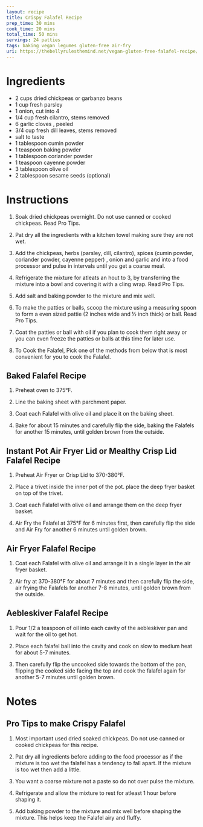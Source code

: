 ```yaml
---
layout: recipe
title: Crispy Falafel Recipe
prep_time: 30 mins
cook_time: 20 mins
total_time: 50 mins
servings: 24 patties
tags: baking vegan legumes gluten-free air-fry
uri: https://thebellyrulesthemind.net/vegan-gluten-free-falafel-recipe/
---
```

# Ingredients

* 2 cups dried chickpeas or garbanzo beans
* 1 cup fresh parsley
* 1 onion, cut into 4
* 1/4 cup fresh cilantro, stems removed
* 6 garlic cloves , peeled
* 3/4 cup fresh dill leaves, stems removed
* salt to taste
* 1 tablespoon cumin powder
* 1 teaspoon baking powder
* 1 tablespoon coriander powder
* 1 teaspoon cayenne powder
* 3 tablespoon olive oil
* 2 tablespoon sesame seeds (optional)

# Instructions

1. Soak dried chickpeas overnight. Do not use canned or cooked chickpeas. Read Pro Tips.

2. Pat dry all the ingredients with a kitchen towel making sure they are not wet.

3. Add the chickpeas, herbs (parsley, dill, cilantro), spices (cumin powder, coriander powder, cayenne pepper) , onion and garlic and into a food processor and pulse in intervals until you get a coarse meal.

4. Refrigerate the mixture for atleats an hout to 3, by transferring the mixture into a bowl and covering it with a cling wrap. Read Pro Tips.

5. Add salt and baking powder to the mixture and mix well.

6. To make the patties or balls, scoop the mixture using a measuring spoon to form a even sized pattie (2 inches wide and ½ inch thick) or ball. Read Pro Tips.

7. Coat the patties or ball with oil if you plan to cook them right away or you can even freeze the patties or balls at this time for later use.

8. To Cook the Falafel, Pick one of the methods from below that is most convenient for you to cook the Falafel.

## Baked Falafel Recipe

1. Preheat oven to 375&deg;F.

2. Line the baking sheet with parchment paper.

3. Coat each Falafel with olive oil and place it on the baking sheet.

4. Bake for about 15 minutes and carefully flip the side, baking the Falafels for another 15 minutes, until golden brown from the outside.

## Instant Pot Air Fryer Lid or Mealthy Crisp Lid Falafel Recipe

1. Preheat Air Fryer or Crisp Lid to 370-380&deg;F.

2. Place a trivet inside the inner pot of the pot. place the deep fryer basket on top of the trivet.

3. Coat each Falafel with olive oil and arrange them on the deep fryer basket.

4. Air Fry the Falafel at 375&deg;F for 6 minutes first, then carefully flip the side and Air Fry for another 6 minutes until golden brown.

## Air Fryer Falafel Recipe

1. Coat each Falafel with olive oil and arrange it in a single layer in the air fryer basket.

2. Air fry at 370-380&deg;F for about 7 minutes and then carefully flip the side, air frying the Falafels for another 7-8 minutes, until golden brown from the outside.

## Aebleskiver Falafel Recipe

1. Pour 1/2 a teaspoon of oil into each cavity of the aebleskiver pan and wait for the oil to get hot.

2. Place each falafel ball into the cavity and cook on slow to medium heat for about 5-7 minutes.

3. Then carefully flip the uncooked side towards the bottom of the pan, flipping the cooked side facing the top and cook the falafel again for another 5-7 minutes until golden brown.

# Notes
## Pro Tips to make Crispy Falafel

1. Most important used dried soaked chickpeas. Do not use canned or cooked chickpeas for this recipe.

2. Pat dry all ingredients before adding to the food processor as if the mixture is too wet the falafel has a tendency to fall apart. If the mixture is too wet then add a little.

3. You want a coarse mixture not a paste so do not over pulse the mixture.

4. Refrigerate and allow the mixture to rest for atleast 1 hour before shaping it.

5. Add baking powder to the mixture and mix well before shaping the mixture. This helps keep the Falafel airy and fluffy.